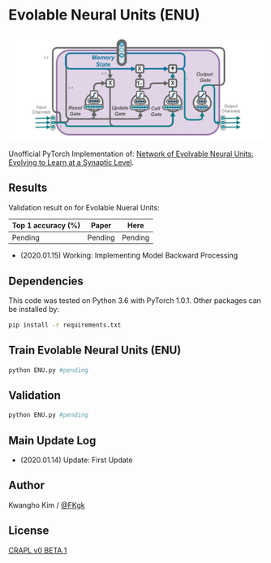 # Evolable Neural Units (ENU)

![](./assets/paper_main.png)

Unofficial PyTorch Implementation of:
[Network of Evolvable Neural Units: Evolving to Learn at a Synaptic Level](https://arxiv.org/abs/1912.07589).

## Results

Validation result on for Evolable Nueral Units:

| Top 1 accuracy (%)         | Paper | Here |
| -------------------------- | ----- | ---- |
| Pending | Pending  | Pending |

- (2020.01.15) Working: Implementing Model Backward Processing


## Dependencies

This code was tested on Python 3.6 with PyTorch 1.0.1. Other packages can be installed by:
```bash
pip install -r requirements.txt
```


## Train Evolable Neural Units (ENU)
```bash
python ENU.py #pending
```

## Validation
```bash
python ENU.py #pending
```

## Main Update Log
- (2020.01.14) Update: First Update


## Author
Kwangho Kim  / [@FKgk](https://github.com/FKgk)

## License
[CRAPL v0 BETA 1](http://matt.might.net/articles/crapl/)

